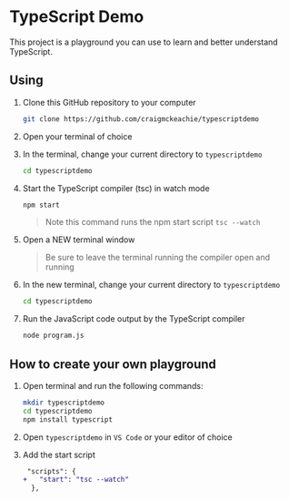 # TypeScript Demo

This project is a playground you can use to learn and better understand TypeScript.

## Using

1. Clone this GitHub repository to your computer

   ```sh
   git clone https://github.com/craigmckeachie/typescriptdemo
   ```

1. Open your terminal of choice
1. In the terminal, change your current directory to `typescriptdemo`

   ```sh
   cd typescriptdemo
   ```

1. Start the TypeScript compiler (tsc) in watch mode
   ```sh
   npm start
   ```
   > Note this command runs the npm start script `tsc --watch`
1. Open a NEW terminal window
   > Be sure to leave the terminal running the compiler open and running
1. In the new terminal, change your current directory to `typescriptdemo`
   ```sh
   cd typescriptdemo
   ```
1. Run the JavaScript code output by the TypeScript compiler
   ```sh
   node program.js
   ```

## How to create your own playground

1. Open terminal and run the following commands:

   ```sh
   mkdir typescriptdemo
   cd typescriptdemo
   npm install typescript
   ```

1. Open `typescriptdemo` in `VS Code` or your editor of choice
1. Add the start script
   ```diff
    "scripts": {
   +   "start": "tsc --watch"
     },
   ```
